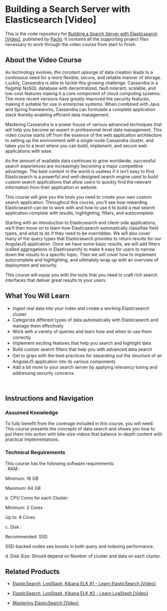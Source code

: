 # Building a Search Server with Elasticsearch [Video]
This is the code repository for [Building a Search Server with Elasticsearch [Video]](https://www.packtpub.com/big-data-and-business-intelligence/building-search-server-elasticsearch-video?utm_source=github&utm_medium=repository&utm_campaign=9781783284153), published by [Packt](https://www.packtpub.com/?utm_source=github). It contains all the supporting project files necessary to work through the video course from start to finish.
## About the Video Course
As technology evolves, the constant upsurge of data creation leads to a continuous need for a more flexible, secure, and reliable manner of storage. Luckily, Cassandra is able to tackle this growing challenge. Cassandra is a flagship NoSQL database with decentralized, fault-tolerant, scalable, and low-cost features making it a core component of cloud computing systems. The more recent versions have greatly improved the security features, making it suitable for use in enterprise systems. When combined with Java and Spring frameworks, Cassandra can formulate a complete application stack thereby enabling efficient data management.

Mastering Cassandra is a power house of various advanced techniques that will help you become an expert in professional-level data management. This video course starts off from the essence of the web application architecture to setting up the environment with a single-node Cassandra cluster, and takes you to a level where you can build, implement, and secure web applications with ease.

As the amount of available data continues to grow worldwide, successful search experiences are increasingly becoming a major competitive advantage. The best content in the world is useless if it isn’t easy to find. Elasticsearch is a powerful and well-designed search engine used to build custom search applications that allow users to quickly find the relevant information from their application or website.

This course will give you the tools you need to create your own custom search application. Throughout this course, you’ll see how rewarding Elasticsearch can be to work with and how to use it to build a real search application complete with results, highlighting, filters, and autocomplete.

Starting with an introduction to Elasticsearch and client-side applications, we’ll then move on to learn how Elasticsearch automatically classifies field types, and what to do if they need to be overridden. We will also cover many of the query types that Elasticsearch provides to return results for our AngularJS application. Once we have some basic results, we will add filters (called aggregations in Elasticsearch) to make it easy for users to narrow down the results to a specific topic. Then we will cover how to implement autocomplete and highlighting, and ultimately wrap up with an overview of deployment and security.

This course will equip you with the tools that you need to craft rich search interfaces that deliver great results to your users.

<H2>What You Will Learn</H2>
<DIV class=book-info-will-learn-text>
<UL>
<LI><SPAN style="LINE-HEIGHT: 20px; BACKGROUND-COLOR: transparent">Ingest real data into your index and create a working Elasticsearch cluster</SPAN> 
<LI><SPAN style="LINE-HEIGHT: 20px; BACKGROUND-COLOR: transparent">Categorize different types of data automatically with Elasticsearch and manage them effectively</SPAN> 
<LI><SPAN style="LINE-HEIGHT: 20px; BACKGROUND-COLOR: transparent">Work with a variety of queries and learn how and when to use them correctly&nbsp;</SPAN> 
<LI><SPAN style="LINE-HEIGHT: 20px; BACKGROUND-COLOR: transparent">Implement exciting features that help you search and highlight data&nbsp;</SPAN> 
<LI><SPAN style="LINE-HEIGHT: 20px; BACKGROUND-COLOR: transparent">Build custom search filters that help you with advanced data search</SPAN> 
<LI><SPAN style="LINE-HEIGHT: 20px; BACKGROUND-COLOR: transparent">Get to grips with the best practices for separating out the structure of an AngularJS application into its various components&nbsp;</SPAN> 
<LI><SPAN style="LINE-HEIGHT: 20px; BACKGROUND-COLOR: transparent">Add a bit more to your search server by applying relevancy tuning and addressing security concerns</SPAN> </LI></UL>
<P>&nbsp;</P></DIV>

## Instructions and Navigation
### Assumed Knowledge
To fully benefit from the coverage included in this course, you will need:<br/>
This course presents the concepts of data search and shows you how to put them into action with bite-size videos that balance in-depth content with practical implementations.
### Technical Requirements
This course has the following software requirements:<br/>
. RAM :

Minimum: 16 GB

Maximum: 64 GB

b. CPU Cores for each Cluster:

Minimum: 2 Cores

Up to: 8 Cores

c. Disk :

Recommended: SSD

SSD-backed nodes see boosts in both query and indexing performance.

d. Disk Size: Should depend on Number of cluster and data on each cluster.

## Related Products
* [ElasticSearch, LogStash, Kibana ELK #1 - Learn ElasticSearch [Video]](https://www.packtpub.com/networking-and-servers/elasticsearch-logstash-kibana-elk-1-learn-elasticsearch-video?utm_source=github&utm_medium=repository&utm_campaign=9781788999816)

* [ElasticSearch, LogStash, Kibana ELK #2 - Learn LogStash [Video]](https://www.packtpub.com/big-data-and-business-intelligence/elasticsearch-logstash-kibana-elk-2-learn-logstash-video?utm_source=github&utm_medium=repository&utm_campaign=9781788997904)

* [Mastering ElasticSearch [Video]](https://www.packtpub.com/big-data-and-business-intelligence/mastering-elasticsearch-video?utm_source=github&utm_medium=repository&utm_campaign=9781787127821)


